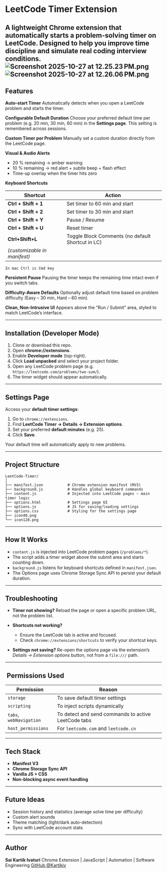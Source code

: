 #  LeetCode Timer Extension

A lightweight Chrome extension that automatically starts a **problem-solving timer on LeetCode**.
Designed to help you improve time discipline and simulate real coding interview conditions.
![Screenshot 2025-10-27 at 12.25.23 PM.png](ScreenShots/Screenshot%202025-10-27%20at%2012.25.23%E2%80%AFPM.png)
![Screenshot 2025-10-27 at 12.26.06 PM.png](ScreenShots/Screenshot%202025-10-27%20at%2012.26.06%E2%80%AFPM.png)
---

## Features

 **Auto-start Timer**
Automatically detects when you open a LeetCode problem and starts the timer.

 **Configurable Default Duration**
Choose your preferred default time per problem (e.g. 20 min, 30 min, 60 min) in the **Settings page**.
This setting is remembered across sessions.

 **Custom Timer per Problem**
Manually set a custom duration directly from the LeetCode page.

 **Visual & Audio Alerts**

* 20 % remaining → amber warning
* 10 % remaining → red alert + subtle beep + flash effect
* Time-up overlay when the timer hits zero

 **Keyboard Shortcuts**

| Shortcut                     | Action                                            |
|------------------------------|---------------------------------------------------|
| **Ctrl + Shift + 1**         | Set timer to 60 min and start                     |
| **Ctrl + Shift + 2**         | Set timer to 30 min and start                     |
| **Ctrl + Shift + Y**         | Pause / Resume                                    |
| **Ctrl + Shift + U**         | Reset timer                                       |
| **Ctrl+Shift+L**             | Toggle Block Comments (no default Shortcut in LC) |
| *(customizable in manifest)* |                                                   |
    In mac Ctrl is Cmd key 

 **Persistent Pause**
Pausing the timer keeps the remaining time intact even if you switch tabs.

 **Difficulty-Aware Defaults**
Optionally adjust default time based on problem difficulty (Easy – 30 min, Hard – 60 min).

 **Clean, Non-Intrusive UI**
Appears above the “Run / Submit” area, styled to match LeetCode’s interface.

---

##  Installation (Developer Mode)

1. Clone or download this repo.
2. Open **chrome://extensions**.
3. Enable **Developer mode** (top-right).
4. Click **Load unpacked** and select your project folder.
5. Open any LeetCode problem page (e.g. `https://leetcode.com/problems/two-sum/`).
6. The timer widget should appear automatically.

---

##  Settings Page

Access your **default timer settings**:

1. Go to `chrome://extensions`.
2. Find **LeetCode Timer → Details → Extension options**.
3. Set your preferred **default minutes** (e.g. 25).
4. Click **Save**.

Your default time will automatically apply to new problems.

---

##  Project Structure

```
LeetCode-Timer/
│
├── manifest.json           # Chrome extension manifest (MV3)
├── background.js           # Handles global keyboard commands
├── content.js              # Injected into LeetCode pages – main timer logic
├── options.html            # Settings page UI
├── options.js              # JS for saving/loading settings
├── options.css             # Styling for the settings page
├── icon48.png
└── icon128.png
```

---

## How It Works

* `content.js` is injected into LeetCode problem pages (`/problems/*`).
* The script adds a timer widget above the submit area and starts counting down.
* `background.js` listens for keyboard shortcuts defined in `manifest.json`.
* The Options page uses Chrome Storage Sync API to persist your default duration.

---

##  Troubleshooting

* **Timer not showing?**
  Reload the page or open a specific problem URL, not the problem list.

* **Shortcuts not working?**

    * Ensure the LeetCode tab is active and focused.
    * Check `chrome://extensions/shortcuts` to verify your shortcut keys.

* **Settings not saving?**
  Re-open the options page via the extension’s *Details → Extension options* button, not from a `file:///` path.

---

## ️ Permissions Used

| Permission              | Reason                                              |
| ----------------------- | --------------------------------------------------- |
| `storage`               | To save default timer settings                      |
| `scripting`             | To inject scripts dynamically                       |
| `tabs`, `webNavigation` | To detect and send commands to active LeetCode tabs |
| `host_permissions`      | For `leetcode.com` and `leetcode.cn`                |

---

##  Tech Stack

* **Manifest V3**
* **Chrome Storage Sync API**
* **Vanilla JS + CSS**
* **Non-blocking async event handling**

---

##  Future Ideas

*  Session history and statistics (average solve time per difficulty)
*  Custom alert sounds
*  Theme matching (light/dark auto-detection)
*  Sync with LeetCode account stats

---

##  Author

**Sai Kartik Ivaturi**
Chrome Extension | JavaScript | Automation | Software Engineering
[GitHub @Kartikiv](https://github.com/Kartikiv)

